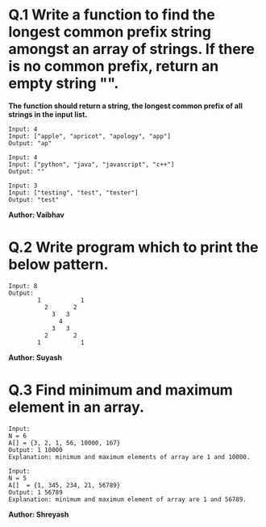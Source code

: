 # Q.1 Write a function to find the longest common prefix string amongst an array of strings. If there is no common prefix, return an empty string "".
**The function should return a string, the longest common prefix of all strings in the input list.**
```
Input: 4
Input: ["apple", "apricot", "apology", "app"]
Output: "ap"

Input: 4
Input: ["python", "java", "javascript", "c++"]
Output: ""

Input: 3
Input: ["testing", "test", "tester"]
Output: "test"
```
**Author: Vaibhav**

# Q.2 Write program which to print the below pattern.
``` 
Input: 8
Output:
        1           1 
          2       2
            3   3
              4
            3   3
          2       2
        1           1
```
**Author: Suyash**

# Q.3 Find minimum and maximum element in an array.
```
Input:
N = 6
A[] = {3, 2, 1, 56, 10000, 167}
Output: 1 10000
Explanation: minimum and maximum elements of array are 1 and 10000.

Input:
N = 5
A[]  = {1, 345, 234, 21, 56789}
Output: 1 56789
Explanation: minimum and maximum element of array are 1 and 56789.
```
**Author: Shreyash**
